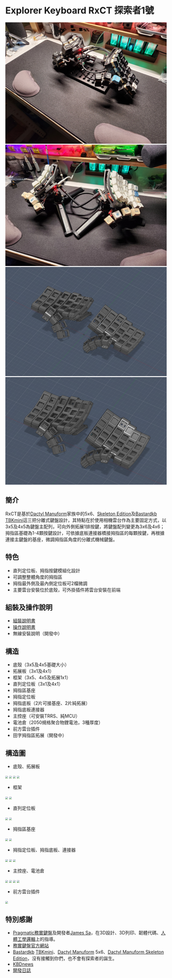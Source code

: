 # Explorer Keyboard RxCT 探索者1號

<img src="image/image0.jpg" style="zoom: 50%;" >
<img src="image/image3.jpg" style="zoom: 50%;" >
<img src="image/image1.png" style="zoom: 50%;" >
<img src="image/image2.png" style="zoom: 50%;" >

## 簡介

RxCT是基於[Dactyl Manuform](https://github.com/abstracthat/dactyl-manuform)家族中的5x6、[Skeleton Edition](https://github.com/atsuyuki/dactyl-manuform-skeleton-edition-4x5)及[Bastardkb TBKmini](https://github.com/Bastardkb/TBK-Mini)這三把分離式鍵盤設計，其特點在於使用相機雲台作為主要固定方式，以3x5及4x5為鍵盤主配列，可向外側拓展1排按鍵，將鍵盤配列變更為3x6及4x6；拇指區基礎為1-4顆按鍵設計，可依據底板連接器橋接拇指區的每顆按鍵，再根據連接主鍵盤的基座，微調拇指區角度的分離式機械鍵盤。

## 特色

- 直列定位板、拇指按鍵模組化設計
- 可調整整體角度的拇指區
- 拇指最外側及最內側定位板可2檔微調
- 主要雲台安裝位於底殼，可外掛插件將雲台安裝在前端

## 組裝及操作說明

- [組裝說明書](guide.md) 
- [操作說明書](manual.md)
- 無線安裝說明（開發中）

## 構造

- 底殼（3x5及4x5基礎大小）
- 拓展板（3x1及4x1）
- 框架（3x5、4x5及拓展1x1）
- 直列定位板（3x1及4x1）
- 拇指區基座
- 拇指定位板
- 拇指底板（2片可接基座、2片純拓展）
- 拇指底板連接器
- 主控座（可安裝TRRS、純MCU）
- 電池倉（2050規格聚合物鋰電池，3種厚度）
- 前方雲台插件
- 田字拇指區拓展（開發中）

## 構造圖

- 底殼、拓展板
<img src="image/structure1-1.png" style="zoom: 50%;" >
<img src="image/structure1-2.png" style="zoom: 50%;" >
<img src="image/structure1-3.png" style="zoom: 50%;" >
<img src="image/structure1-4.png" style="zoom: 50%;" >

- 框架

<img src="image/structure2-1.png" style="zoom: 50%;" >
<img src="image/structure2-2.png" style="zoom: 50%;" >

- 直列定位板

<img src="image/structure3-1.png" style="zoom: 50%;" >
<img src="image/structure3-2.png" style="zoom: 50%;" >

- 拇指區基座

<img src="image/structure4-1.png" style="zoom: 50%;" >
<img src="image/structure4-2.png" style="zoom: 50%;" >

- 拇指定位板、拇指底板、連接器

<img src="image/structure5-1.png" style="zoom: 50%;" >
<img src="image/structure5-2.png" style="zoom: 50%;" >
<img src="image/structure5-3.png" style="zoom: 50%;" >

- 主控座、電池倉

<img src="image/structure6-1.png" style="zoom: 50%;" >
<img src="image/structure6-2.png" style="zoom: 50%;" >
<img src="image/structure6-3.png" style="zoom: 50%;" >
<img src="image/structure6-4.png" style="zoom: 50%;" >

- 前方雲台插件

<img src="image/structure6-5.png" style="zoom: 50%;" >

## 特別感謝

- [Pragmatic務實鍵盤](https://github.com/jamessa/Pragmatic)及開發者[James Sa](https://github.com/jamessa)，在3D設計、3D列印、韌體代碼、[人體工學邏輯](https://www.youtube.com/watch?v=p7gZdOTpbP8)上的指導。
- [務實鍵盤官方網站](https://www.pragmatic.com.tw/)
- [Bastardkb](https://bastardkb.com/?fbclid=IwAR0HTUxLdHe8ZL2sCDtqDt270YRag5GlEKGHjyKge5UxckXjq_M7VrpKhu0) [TBKmini](https://bastardkb.com/product/tbk-mini-kit/)、[Dactyl Manuform](https://github.com/abstracthat/dactyl-manuform) 5x6、[Dactyl Manuform Skeleton Edition](https://github.com/atsuyuki/dactyl-manuform-skeleton-edition-4x5)，沒有接觸到你們，也不會有探索者的誕生。
- [KBDnews](https://kbd.news/Explorer-RxCT-1994.html)
- [開發日誌](log.md)
